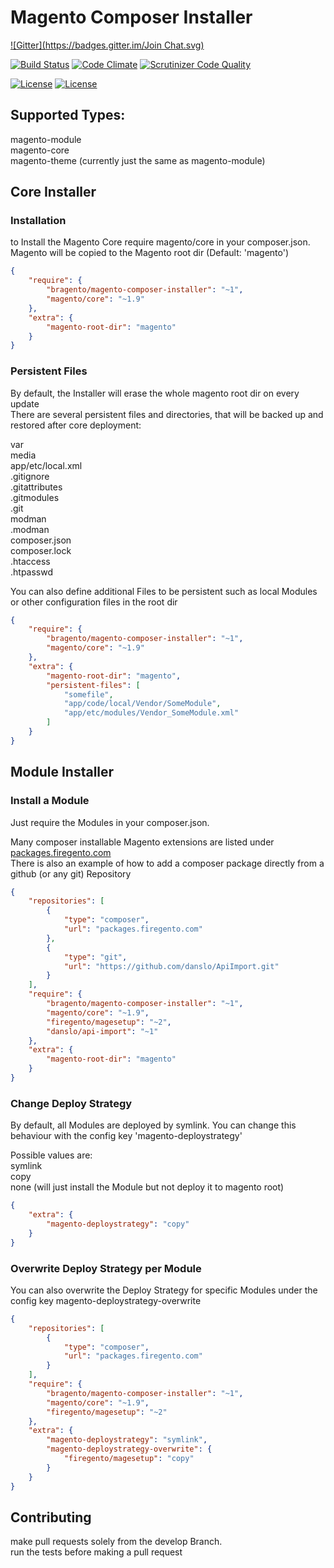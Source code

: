 # Magento Composer Installer

[![Gitter](https://badges.gitter.im/Join Chat.svg)](https://gitter.im/bragento/bragento-composer-installer?utm_source=badge&utm_medium=badge&utm_campaign=pr-badge&utm_content=badge)

[![Build Status](https://travis-ci.org/bragento/bragento-composer-installer.svg?branch=develop)](https://travis-ci.org/bragento/bragento-composer-installer)
[![Code Climate](https://codeclimate.com/github/bragento/bragento-composer-installer.png)](https://codeclimate.com/github/bragento/bragento-composer-installer)
[![Scrutinizer Code Quality](https://scrutinizer-ci.com/g/bragento/bragento-composer-installer/badges/quality-score.png?b=develop)](https://scrutinizer-ci.com/g/bragento/bragento-composer-installer/?branch=develop)

[![License](https://poser.pugx.org/bragento/magento-composer-installer/license.svg)](https://packagist.org/packages/bragento/magento-composer-installer)
[![License](https://www.bountysource.com/badge/tracker?tracker_id=4289269)](https://www.bountysource.com/trackers/4289269-bragento-bragento-composer-installer)



## Supported Types:

magento-module  
magento-core  
magento-theme (currently just the same as magento-module)  



## Core Installer

### Installation

to Install the Magento Core require magento/core in your composer.json.  
Magento will be copied to the Magento root dir (Default: 'magento')  

```json
{
    "require": {  
        "bragento/magento-composer-installer": "~1",  
        "magento/core": "~1.9"  
    },  
    "extra": {  
        "magento-root-dir": "magento"  
    }  
}
```

### Persistent Files

By default, the Installer will erase the whole magento root dir on every update  
There are several persistent files and directories, that will be backed up and restored after core deployment:  

var  
media  
app/etc/local.xml  
.gitignore  
.gitattributes  
.gitmodules  
.git  
modman  
.modman  
composer.json  
composer.lock  
.htaccess  
.htpasswd  

You can also define additional Files to be persistent such as local Modules or other configuration files in the root dir

```json
{
    "require": {  
        "bragento/magento-composer-installer": "~1",  
        "magento/core": "~1.9"  
    },  
    "extra": {  
        "magento-root-dir": "magento",
        "persistent-files": [
            "somefile",
            "app/code/local/Vendor/SomeModule",
            "app/etc/modules/Vendor_SomeModule.xml"
        ]
    }  
}
```


## Module Installer

### Install a Module

Just require the Modules in your composer.json.

Many composer installable Magento extensions are listed under <a href="http://packages.firegento.com">packages.firegento.com</a>  
There is also an example of how to add a composer package directly from a github (or any git) Repository

```json
{
    "repositories": [
        {
            "type": "composer",
            "url": "packages.firegento.com"
        },
        {
            "type": "git",
            "url": "https://github.com/danslo/ApiImport.git"
        }
    ],
    "require": {  
        "bragento/magento-composer-installer": "~1",  
        "magento/core": "~1.9",
        "firegento/magesetup": "~2",
        "danslo/api-import": "~1"
    },  
    "extra": {  
        "magento-root-dir": "magento"  
    }  
}
```

### Change Deploy Strategy

By default, all Modules are deployed by symlink. You can change this behaviour with the config key 'magento-deploystrategy'  

Possible values are:  
symlink  
copy  
none  (will just install the Module but not deploy it to magento root)

```json
{ 
    "extra": {  
        "magento-deploystrategy": "copy"  
    }  
}
```

### Overwrite Deploy Strategy per Module

You can also overwrite the Deploy Strategy for specific Modules under the config key magento-deploystrategy-overwrite  

```json
{ 
    "repositories": [
        {
            "type": "composer",
            "url": "packages.firegento.com"
        }
    ],
    "require": {  
        "bragento/magento-composer-installer": "~1",  
        "magento/core": "~1.9",
        "firegento/magesetup": "~2"
    },  
    "extra": {  
        "magento-deploystrategy": "symlink",
        "magento-deploystrategy-overwrite": {
            "firegento/magesetup": "copy"
        }
    }  
}
```

## Contributing

make pull requests solely from the develop Branch.  
run the tests before making a pull request

